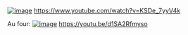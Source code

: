 

[![image](https://github.com/EloiStree/2022_06_28_MyCookBook/assets/20149493/aa4ddc0b-3839-4c14-bf7c-ed36c7f73b18)](https://www.youtube.com/watch?v=KSDe_7yyV4k)
https://www.youtube.com/watch?v=KSDe_7yyV4k



Au four:
[![image](https://github.com/EloiStree/2022_06_28_MyCookBook/assets/20149493/0e1fb675-7754-45dc-973f-300b1eb6f56e)](https://youtu.be/d1SA2Rfmyso)
https://youtu.be/d1SA2Rfmyso
